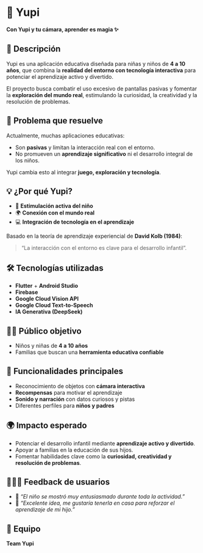 # 📸 Yupi  

**Con Yupi y tu cámara, aprender es magia ✨**  

## 🚀 Descripción  
Yupi es una aplicación educativa diseñada para niñas y niños de **4 a 10 años**, que combina la **realidad del entorno con tecnología interactiva** para potenciar el aprendizaje activo y divertido.  

El proyecto busca combatir el uso excesivo de pantallas pasivas y fomentar la **exploración del mundo real**, estimulando la curiosidad, la creatividad y la resolución de problemas.  

## 🎯 Problema que resuelve  
Actualmente, muchas aplicaciones educativas:  
- Son **pasivas** y limitan la interacción real con el entorno.  
- No promueven un **aprendizaje significativo** ni el desarrollo integral de los niños.  

Yupi cambia esto al integrar **juego, exploración y tecnología**.  

## 💡 ¿Por qué Yupi?  
- 🧠 **Estimulación activa del niño**  
- 🌍 **Conexión con el mundo real**  
- 💻 **Integración de tecnología en el aprendizaje**  

Basado en la teoría de aprendizaje experiencial de **David Kolb (1984)**:  
> “La interacción con el entorno es clave para el desarrollo infantil”.  

## 🛠️ Tecnologías utilizadas  
- **Flutter** + **Android Studio**  
- **Firebase**  
- **Google Cloud Vision API**  
- **Google Cloud Text-to-Speech**  
- **IA Generativa (DeepSeek)**  

## 👦👩 Público objetivo  
- Niños y niñas de **4 a 10 años**  
- Familias que buscan una **herramienta educativa confiable**  

## 📱 Funcionalidades principales  
- Reconocimiento de objetos con **cámara interactiva**  
- **Recompensas** para motivar el aprendizaje  
- **Sonido y narración** con datos curiosos y pistas  
- Diferentes perfiles para **niños y padres**  

## 🌍 Impacto esperado  
- Potenciar el desarrollo infantil mediante **aprendizaje activo y divertido**.  
- Apoyar a familias en la educación de sus hijos.  
- Fomentar habilidades clave como la **curiosidad, creatividad y resolución de problemas**.  

## 👨‍👩‍👧 Feedback de usuarios  
- 👦 *“El niño se mostró muy entusiasmado durante toda la actividad.”*  
- 👨 *“Excelente idea, me gustaría tenerla en casa para reforzar el aprendizaje de mi hijo.”*  

## 👥 Equipo  
**Team Yupi**  
